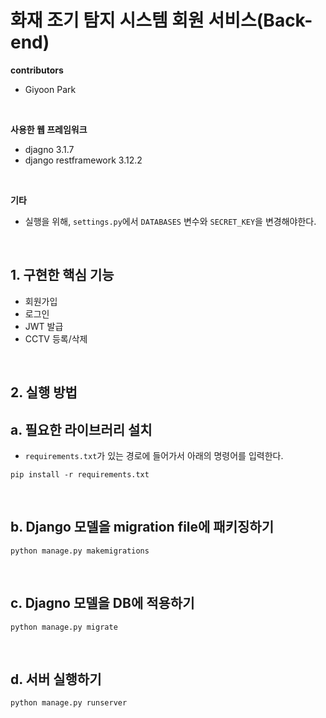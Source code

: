 # 화재 조기 탐지 시스템 회원 서비스(Back-end)

**contributors**

- Giyoon Park

<br/>

**사용한 웹 프레임워크**

- djagno 3.1.7
- django restframework 3.12.2

<br/>

**기타**

- 실행을 위해, `settings.py`에서 `DATABASES` 변수와 `SECRET_KEY`을 변경해야한다. 

<br/>

## 1. 구현한 핵심 기능

- 회원가입
- 로그인
- JWT 발급
- CCTV 등록/삭제

<br/>

## 2. 실행 방법

## a. 필요한 라이브러리 설치

- `requirements.txt`가 있는 경로에 들어가서 아래의 명령어를 입력한다.

```
pip install -r requirements.txt
```

<br/>

## b. Django 모델을 migration file에 패키징하기

```
python manage.py makemigrations
```

<br/>

## c. Djagno 모델을 DB에 적용하기

```
python manage.py migrate
```

<br/>

## d. 서버 실행하기

```
python manage.py runserver
```

